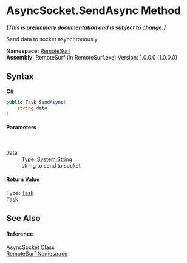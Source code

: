 # AsyncSocket.SendAsync Method 
 _**\[This is preliminary documentation and is subject to change.\]**_

Send data to socket asynchronously

**Namespace:**&nbsp;<a href="N_RemoteSurf">RemoteSurf</a><br />**Assembly:**&nbsp;RemoteSurf (in RemoteSurf.exe) Version: 1.0.0.0 (1.0.0.0)

## Syntax

**C#**<br />
``` C#
public Task SendAsync(
	string data
)
```


#### Parameters
&nbsp;<dl><dt>data</dt><dd>Type: <a href="http://msdn2.microsoft.com/en-us/library/s1wwdcbf" target="_self">System.String</a><br />string to send to socket</dd></dl>

#### Return Value
Type: <a href="http://msdn2.microsoft.com/en-us/library/dd235678" target="_self">Task</a><br />Task

## See Also


#### Reference
<a href="T_RemoteSurf_AsyncSocket">AsyncSocket Class</a><br /><a href="N_RemoteSurf">RemoteSurf Namespace</a><br />